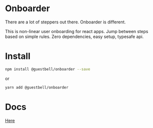 # Onboarder

There are a lot of steppers out there. Onboarder is different.

This is non-linear user onboarding for react apps. Jump between steps based on simple rules. Zero dependencies, easy setup, typesafe api.

# Install

```sh
npm install @guestbell/onboarder --save
```

or

```sh
yarn add @guestbell/onboarder
```

# Docs

[Here](https://guestbell.github.io/onboarder)
